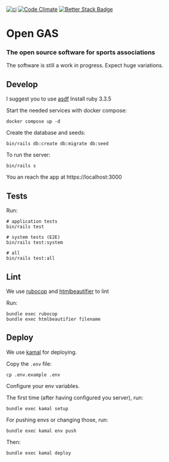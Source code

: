 [![ci](https://github.com/baldarn/open-GAS/actions/workflows/ci.yml/badge.svg)](https://github.com/baldarn/open-GAS/actions/workflows/ci.yml)
[![Code Climate](https://codeclimate.com/github/baldarn/open-GAS/badges/gpa.svg)](https://codeclimate.com/github/baldarn/open-GAS)
[![Better Stack Badge](https://uptime.betterstack.com/status-badges/v2/monitor/1ijm0.svg)](https://uptime.betterstack.com/?utm_source=status_badge)

# Open GAS
### The open source software for sports associations

The software is still a work in progress. Expect huge variations.

## Develop

I suggest you to use [asdf](https://asdf-vm.com/)
Install ruby 3.3.5

Start the needed services with docker compose:

```
docker compose up -d
```

Create the database and seeds:

```
bin/rails db:create db:migrate db:seed
```

To run the server:

```
bin/rails s
```

You an reach the app at https://localhost:3000

## Tests

Run:

```
# application tests
bin/rails test

# system tests (E2E)
bin/rails test:system

# all
bin/rails test:all
```

## Lint

We use [rubocop](https://github.com/rubocop/rubocop) and [htmlbeautifier](https://github.com/threedaymonk/htmlbeautifier) to lint

Run:

```
bundle exec rubocop
bundle exec htmlbeautifier filename
```

## Deploy

We use [kamal](https://github.com/basecamp/kamal) for deploying.

Copy the `.env` file:

```
cp .env.example .env
```

Configure your env variables.

The first time (after having configured you server), run:

```
bundle exec kamal setup
```

For pushing envs or changing those, run:

```
bundle exec kamal env push
```

Then:

```
bundle exec kamal deploy
```
